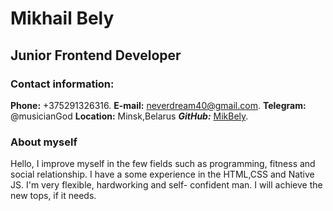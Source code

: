 # Mikhail Bely

## Junior Frontend Developer

### Contact information:

**Phone:** +375291326316.
**E-mail:** neverdream40@gmail.com.
**Telegram:** @musicianGod
**Location:** Minsk,Belarus
**_GitHub:_** [MikBely](https://github.com/mikbely/).

### About myself

Hello, I improve myself in the few fields such as programming, fitness and social relationship. I have a some experience in the HTML,CSS and Native JS. I'm very flexible, hardworking and self- confident man. I will achieve the new tops, if it needs.
